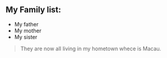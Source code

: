 ## My Family list:
* My father
* My mother
* My sister

>They are now all living in my hometown whece is Macau.
